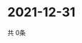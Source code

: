 # 2021-12-31
  共 0条

  <!-- BEGIN -->
  <!-- 最后更新时间Fri Dec 31 2021 02:29:15 GMT+0000 (Coordinated Universal Time) -->
  
  <!-- END -->
  
  